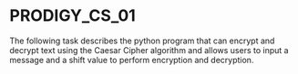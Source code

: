 # PRODIGY_CS_01
The following task describes the python program that can encrypt and decrypt text using the Caesar Cipher
algorithm and allows users to input a message and a shift value to perform encryption and
decryption.
